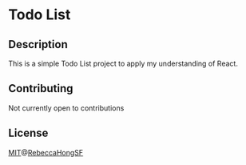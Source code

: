 # Todo List

## Description
This is a simple Todo List project to apply my understanding of React.

## Contributing
Not currently open to contributions


## License
[MIT](https://choosealicense.com/licenses/mit/)@[RebeccaHongSF](https://rebeccahong.me)
